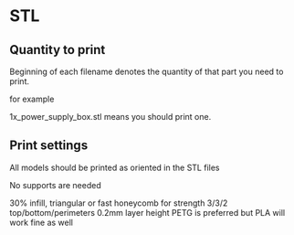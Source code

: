 # STL

## Quantity to print
Beginning of each filename denotes the quantity of that part you need to print.

for example

1x_power_supply_box.stl means you should print one.

## Print settings

All models should be printed as oriented in the STL files

No supports are needed

30% infill, triangular or fast honeycomb for strength
3/3/2 top/bottom/perimeters
0.2mm layer height
PETG is preferred but PLA will work fine as well
